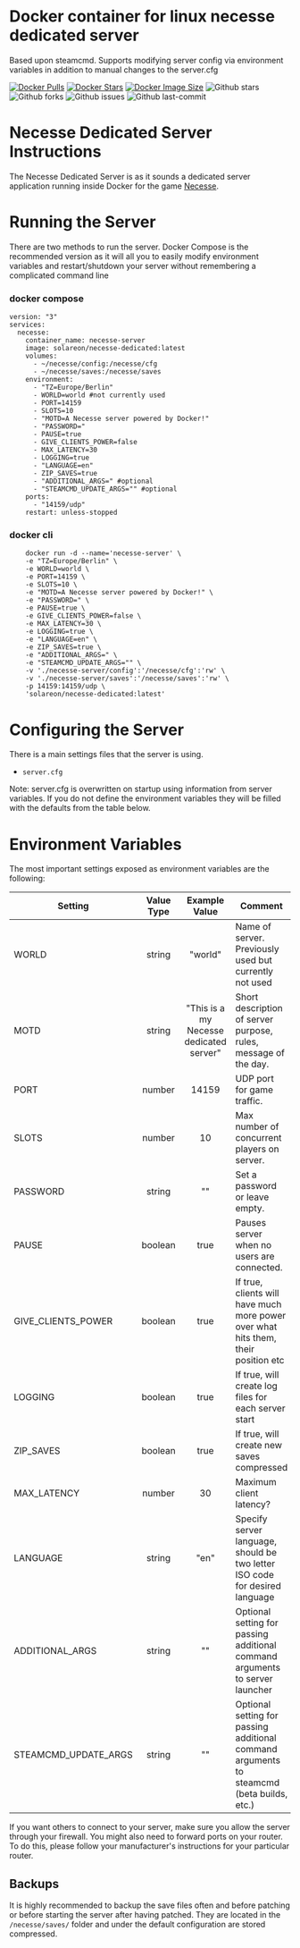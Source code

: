 # Docker container for linux necesse dedicated server
Based upon steamcmd. Supports modifying server config via environment variables in addition to manual changes to the server.cfg

[![Docker Pulls](https://badgen.net/docker/pulls/solareon/necesse-dedicated?icon=docker&label=pulls)](https://hub.docker.com/r/solareon/necesse-dedicated) 
[![Docker Stars](https://badgen.net/docker/stars/solareon/necesse-dedicated?icon=docker&label=stars)](https://hub.docker.com/r/solareon/necesse-dedicated) 
[![Docker Image Size](https://badgen.net/docker/size/solareon/necesse-dedicated?icon=docker&label=image%20size)](https://hub.docker.com/r/solareon/necesse-dedicated) 
![Github stars](https://badgen.net/github/stars/solareon/necesse-dedicated?icon=github&label=stars) 
![Github forks](https://badgen.net/github/forks/solareon/necesse-dedicated?icon=github&label=forks) 
![Github issues](https://img.shields.io/github/issues/solareon/necesse-dedicated)
![Github last-commit](https://img.shields.io/github/last-commit/solareon/necesse-dedicated)

# Necesse Dedicated Server Instructions
The Necesse Dedicated Server is as it sounds a dedicated server application running inside Docker for the game [Necesse](https://store.steampowered.com/app/1169040/Necesse/).

# Running the Server
There are two methods to run the server. Docker Compose is the recommended version as it will all you to easily modify environment variables and restart/shutdown your server without remembering a complicated command line

### docker compose

```
version: "3"
services: 
  necesse:
    container_name: necesse-server
    image: solareon/necesse-dedicated:latest
    volumes: 
      - ~/necesse/config:/necesse/cfg
      - ~/necesse/saves:/necesse/saves
    environment:
      - "TZ=Europe/Berlin"
      - WORLD=world #not currently used
      - PORT=14159
      - SLOTS=10
      - "MOTD=A Necesse server powered by Docker!"
      - "PASSWORD="
      - PAUSE=true
      - GIVE_CLIENTS_POWER=false
      - MAX_LATENCY=30
      - LOGGING=true
      - "LANGUAGE=en"
      - ZIP_SAVES=true
      - "ADDITIONAL_ARGS=" #optional
      - "STEAMCMD_UPDATE_ARGS="" #optional
    ports: 
      - "14159/udp"
    restart: unless-stopped
```

### docker cli
```
    docker run -d --name='necesse-server' \
    -e "TZ=Europe/Berlin" \
    -e WORLD=world \
    -e PORT=14159 \
    -e SLOTS=10 \
    -e "MOTD=A Necesse server powered by Docker!" \
    -e "PASSWORD=" \
    -e PAUSE=true \
    -e GIVE_CLIENTS_POWER=false \
    -e MAX_LATENCY=30 \
    -e LOGGING=true \
    -e "LANGUAGE=en" \
    -e ZIP_SAVES=true \
    -e "ADDITIONAL_ARGS=" \
    -e "STEAMCMD_UPDATE_ARGS="" \
    -v './necesse-server/config':'/necesse/cfg':'rw' \
    -v './necesse-server/saves':'/necesse/saves':'rw' \
    -p 14159:14159/udp \
    'solareon/necesse-dedicated:latest'
```

# Configuring the Server
There is a main settings files that the server is using.
* `server.cfg`

Note: server.cfg is overwritten on startup using information from server variables. If you do not define the environment variables they will be filled with the defaults from the table below.

# Environment Variables
The most important settings exposed as environment variables are the following:

| Setting | Value Type | Example Value | Comment |
|----------|:-------------:|:------:|---|
| WORLD | string | "world" | Name of server. Previously used but currently not used |
| MOTD | string | "This is a my Necesse dedicated server" | Short description of server purpose, rules, message of the day. |
| PORT | number | 14159 | UDP port for game traffic. |
| SLOTS | number | 10 | Max number of concurrent players on server. |
| PASSWORD | string | "" | Set a password or leave empty. |
| PAUSE | boolean | true | Pauses server when no users are connected. |
| GIVE_CLIENTS_POWER | boolean | true | If true, clients will have much more power over what hits them, their position etc |
| LOGGING | boolean | true | If true, will create log files for each server start |
| ZIP_SAVES | boolean | true | If true, will create new saves compressed |
| MAX_LATENCY | number | 30 | Maximum client latency? |
| LANGUAGE | string | "en" | Specify server language, should be two letter ISO code for desired language |
| ADDITIONAL_ARGS | string | "" | Optional setting for passing additional command arguments to server launcher |
| STEAMCMD_UPDATE_ARGS | string | "" | Optional setting for passing additional command arguments to steamcmd (beta builds, etc.) |

If you want others to connect to your server, make sure you allow the server through your firewall. You might also need to forward ports on your router. To do this, please follow your manufacturer's instructions for your particular router.

## Backups
It is highly recommended to backup the save files often and before patching or before starting the server after having patched. They are located in the `/necesse/saves/` folder and under the default configuration are stored compressed.